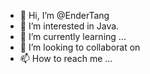 - 👋 Hi, I’m @EnderTang
- 👀 I’m interested in Java.
- 🌱 I’m currently learning ...
- 💞️ I’m looking to collaborat on 
- 📫 How to reach me ...

<!---
EnderTang/EnderTang is a ✨ special ✨ repository because its `README.md` (this file) appears on your GitHub profile.
You can click the Preview link to take a look at your changes.
--->
